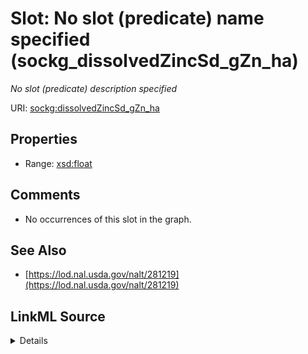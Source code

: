 

# Slot: No slot (predicate) name specified (sockg_dissolvedZincSd_gZn_ha)


_No slot (predicate) description specified_







URI: [sockg:dissolvedZincSd_gZn_ha](https://idir.uta.edu/sockg-ontology/docs/dissolvedZincSd_gZn_ha)



<!-- no inheritance hierarchy -->








## Properties

* Range: [xsd:float](http://www.w3.org/2001/XMLSchema#float)





## Comments

* No occurrences of this slot in the graph.

## See Also

* [https://lod.nal.usda.gov/nalt/281219](https://lod.nal.usda.gov/nalt/281219)



## LinkML Source

<details>

```yaml
name: sockg_dissolvedZincSd_gZn_ha
description: No slot (predicate) description specified
title: No slot (predicate) name specified
comments:
- No occurrences of this slot in the graph.
from_schema: soc-kg
see_also:
- https://lod.nal.usda.gov/nalt/281219
rank: 1000
domain: sockg_WaterQualityArea
slot_uri: sockg:dissolvedZincSd_gZn_ha
alias: sockg_dissolvedZincSd_gZn_ha
range: float

```
</details>